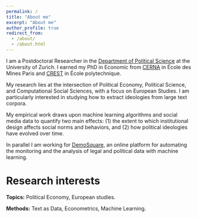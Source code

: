 ```yaml
---
permalink: /
title: "About me"
excerpt: "About me"
author_profile: true
redirect_from:
  - /about/
  - /about.html
---
```


I am a Postdoctoral Researcher in the [Department of Political Science](https://www.ipz.uzh.ch/en.html) at the University of Zurich. I earned my PhD in Economic from [CERNA](https://www.cerna.minesparis.psl.eu/Presentation/) in École des Mines Paris and [CREST](https://crest.science) in École polytechnique.<br/>

My research lies at the intersection of Political Economy, Political Science, and Computational Social Sciences, with a focus on European Studies. I am particularly interested in studying how to extract ideologies from large text corpora.<br/>

My empirical work draws upon machine learning algorithms and social media data to quantify two main effects: (1) the extent to which institutional design affects social norms and behaviors, and (2) how political ideologies have evolved over time.<br/>

In parallel I am working for [DemoSquare](https://demosquare.ch/landing/), an online platform for automating the monitoring and the analysis of legal and political data with machine learning.


Research interests
======
  **Topics:** Political Economy, European studies.
  
  **Methods:** Text as Data, Econometrics, Machine Learning.

